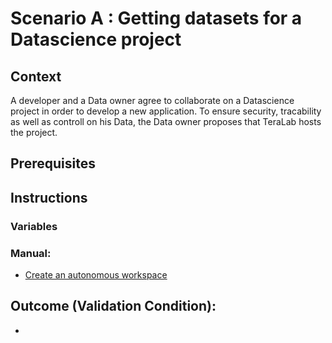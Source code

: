 
# Scenario A : Getting datasets for a Datascience project

## Context 

A developer and a Data owner agree to collaborate on a Datascience project in order to develop a new application. To ensure security, tracability as well as controll on his Data, the Data owner proposes that TeraLab hosts the project.

## Prerequisites

## Instructions

### Variables

### Manual:

* [Create an autonomous workspace](../tl_workspace)

## Outcome (Validation Condition):

* 

<!-- ## Context 

A startup (but not limited to startups) wants to train AI models on the platform (TeraLab Marketplace). They bring their own datasets (~100 GB), they would like to compare with existing datasets from the platform. They would need algorithms as well as an autonomous workspace.


_Unless explicitly stated, the datasets referred to are less than 100 GB. This is a magnitude compatible with SFTP and SCP technologies. Users need to pay attention._


## Prerequisites

* [Create an Autonomous Workspace]()
* Expose an SSH port forwarding in the autonomous workspace
* [Deploy an instance of TeraLab Marketplace]() inside the created Workspace with access restricted to the workspace users

## Instructions

### Variables

* workspace_id : ID of the workspace (example : ws67) after first prerequisite is fulfilled
* username : username of the user account deployed on the workspace after first prerequisite is fulfilled
* ssh_wan_port 
* local_path_to_data : example /path/local/data

### Manual:

* [Add resources to your Marketplace instance]()
* Upload your data on in the workspace (< 100 GB to transfer on TeraLab)

```bash
scp -r ${ local_path_to_data} -p ${ssh_wan_port} ${username}@${workspace_id}.tl.teralab-datascience.fr/home/${username}
```

* Connect to the workspace

```bash
ssh -p ${ssh_wan_port}  ${username}@${workspace_id}.tl.teralab-datascience.fr
```

* [Configure an NFS endpoint to your data]()
* [Create a Workshop Storage using the NFS specifications]()
* [Create a workshop App using the storage just created]() 

## Outcome (Validation Condition):

* An autonomous workspace ${workspace_id} containing : 
  * A TeraLab Marketplace instance with some resources : 
* Apps to process user’s data
* Data for user to compare his results with
  * The user’s Data imported via SCP
  * The Data made available using an NFS type workshop storage
  * Data  processed using App instances.  -->
